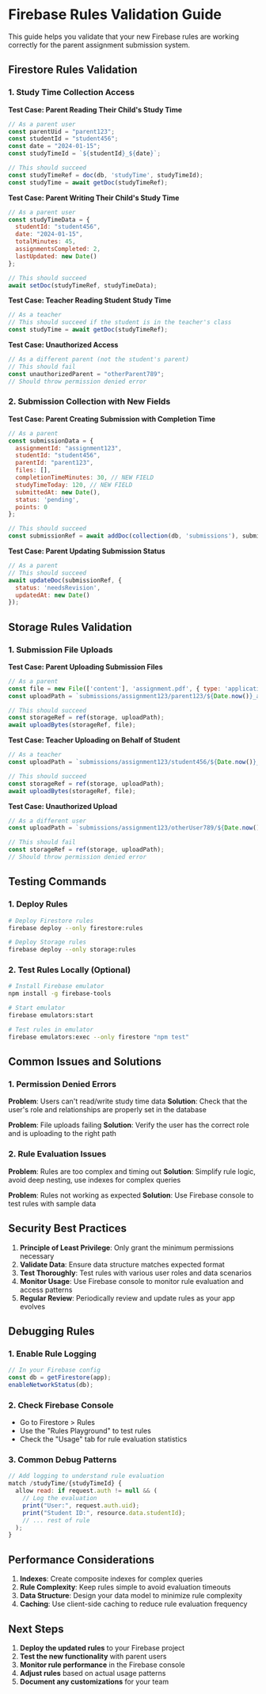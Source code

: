 # Firebase Rules Validation Guide

This guide helps you validate that your new Firebase rules are working correctly for the parent assignment submission system.

## Firestore Rules Validation

### 1. Study Time Collection Access

**Test Case: Parent Reading Their Child's Study Time**
```javascript
// As a parent user
const parentUid = "parent123";
const studentId = "student456";
const date = "2024-01-15";
const studyTimeId = `${studentId}_${date}`;

// This should succeed
const studyTimeRef = doc(db, 'studyTime', studyTimeId);
const studyTime = await getDoc(studyTimeRef);
```

**Test Case: Parent Writing Their Child's Study Time**
```javascript
// As a parent user
const studyTimeData = {
  studentId: "student456",
  date: "2024-01-15",
  totalMinutes: 45,
  assignmentsCompleted: 2,
  lastUpdated: new Date()
};

// This should succeed
await setDoc(studyTimeRef, studyTimeData);
```

**Test Case: Teacher Reading Student Study Time**
```javascript
// As a teacher
// This should succeed if the student is in the teacher's class
const studyTime = await getDoc(studyTimeRef);
```

**Test Case: Unauthorized Access**
```javascript
// As a different parent (not the student's parent)
// This should fail
const unauthorizedParent = "otherParent789";
// Should throw permission denied error
```

### 2. Submission Collection with New Fields

**Test Case: Parent Creating Submission with Completion Time**
```javascript
// As a parent
const submissionData = {
  assignmentId: "assignment123",
  studentId: "student456",
  parentId: "parent123",
  files: [],
  completionTimeMinutes: 30, // NEW FIELD
  studyTimeToday: 120, // NEW FIELD
  submittedAt: new Date(),
  status: 'pending',
  points: 0
};

// This should succeed
const submissionRef = await addDoc(collection(db, 'submissions'), submissionData);
```

**Test Case: Parent Updating Submission Status**
```javascript
// As a parent
// This should succeed
await updateDoc(submissionRef, {
  status: 'needsRevision',
  updatedAt: new Date()
});
```

## Storage Rules Validation

### 1. Submission File Uploads

**Test Case: Parent Uploading Submission Files**
```javascript
// As a parent
const file = new File(['content'], 'assignment.pdf', { type: 'application/pdf' });
const uploadPath = `submissions/assignment123/parent123/${Date.now()}_assignment.pdf`;

// This should succeed
const storageRef = ref(storage, uploadPath);
await uploadBytes(storageRef, file);
```

**Test Case: Teacher Uploading on Behalf of Student**
```javascript
// As a teacher
const uploadPath = `submissions/assignment123/student456/${Date.now()}_assignment.pdf`;

// This should succeed
const storageRef = ref(storage, uploadPath);
await uploadBytes(storageRef, file);
```

**Test Case: Unauthorized Upload**
```javascript
// As a different user
const uploadPath = `submissions/assignment123/otherUser789/${Date.now()}_assignment.pdf`;

// This should fail
const storageRef = ref(storage, uploadPath);
// Should throw permission denied error
```

## Testing Commands

### 1. Deploy Rules
```bash
# Deploy Firestore rules
firebase deploy --only firestore:rules

# Deploy Storage rules
firebase deploy --only storage:rules
```

### 2. Test Rules Locally (Optional)
```bash
# Install Firebase emulator
npm install -g firebase-tools

# Start emulator
firebase emulators:start

# Test rules in emulator
firebase emulators:exec --only firestore "npm test"
```

## Common Issues and Solutions

### 1. Permission Denied Errors

**Problem**: Users can't read/write study time data
**Solution**: Check that the user's role and relationships are properly set in the database

**Problem**: File uploads failing
**Solution**: Verify the user has the correct role and is uploading to the right path

### 2. Rule Evaluation Issues

**Problem**: Rules are too complex and timing out
**Solution**: Simplify rule logic, avoid deep nesting, use indexes for complex queries

**Problem**: Rules not working as expected
**Solution**: Use Firebase console to test rules with sample data

## Security Best Practices

1. **Principle of Least Privilege**: Only grant the minimum permissions necessary
2. **Validate Data**: Ensure data structure matches expected format
3. **Test Thoroughly**: Test rules with various user roles and data scenarios
4. **Monitor Usage**: Use Firebase console to monitor rule evaluation and access patterns
5. **Regular Review**: Periodically review and update rules as your app evolves

## Debugging Rules

### 1. Enable Rule Logging
```javascript
// In your Firebase config
const db = getFirestore(app);
enableNetworkStatus(db);
```

### 2. Check Firebase Console
- Go to Firestore > Rules
- Use the "Rules Playground" to test rules
- Check the "Usage" tab for rule evaluation statistics

### 3. Common Debug Patterns
```javascript
// Add logging to understand rule evaluation
match /studyTime/{studyTimeId} {
  allow read: if request.auth != null && (
    // Log the evaluation
    print("User:", request.auth.uid);
    print("Student ID:", resource.data.studentId);
    // ... rest of rule
  );
}
```

## Performance Considerations

1. **Indexes**: Create composite indexes for complex queries
2. **Rule Complexity**: Keep rules simple to avoid evaluation timeouts
3. **Data Structure**: Design your data model to minimize rule complexity
4. **Caching**: Use client-side caching to reduce rule evaluation frequency

## Next Steps

1. **Deploy the updated rules** to your Firebase project
2. **Test the new functionality** with parent users
3. **Monitor rule performance** in the Firebase console
4. **Adjust rules** based on actual usage patterns
5. **Document any customizations** for your team
